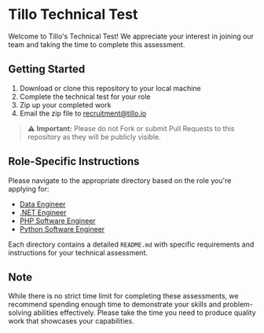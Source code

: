 # Tillo Technical Test

Welcome to Tillo's Technical Test! We appreciate your interest in joining our team and taking the time to complete this assessment.

## Getting Started

1. Download or clone this repository to your local machine
2. Complete the technical test for your role
3. Zip up your completed work 
4. Email the zip file to recruitment@tillo.io

> :warning: **Important:** Please do not Fork or submit Pull Requests to this repository as they will be publicly visible.

## Role-Specific Instructions

Please navigate to the appropriate directory based on the role you're applying for:

- [Data Engineer](data)
- [.NET Engineer](dotnet)
- [PHP Software Engineer](php)
- [Python Software Engineer](python)

Each directory contains a detailed `README.md` with specific requirements and instructions for your technical assessment.

## Note
While there is no strict time limit for completing these assessments, we recommend spending enough time to demonstrate your skills and problem-solving abilities effectively. Please take the time you need to produce quality work that showcases your capabilities.